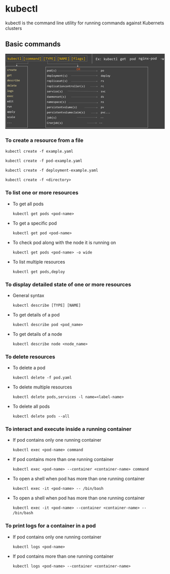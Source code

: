 # kubectl

kubectl is the command line utility for running commands against Kubernets clusters

## Basic commands

![Screenshot](img/kubectl.png)


### To create a resource from a file

````
kubectl create -f example.yaml
````
````
kubectl create -f pod-example.yaml
````
````
kubectl create -f deployment-example.yaml
````
````
kubectl create -f <directory>
````

### To list one or more resources

* To get all pods

  ````
  kubectl get pods <pod-name>
  ````
* To get a specific pod

  ````
  kubectl get pod <pod-name>
  ````
* To check pod along with the node it is running on

  ````
  kubectl get pods <pod-name> -o wide
  ````
* To list multiple resources

  ````
  kubectl get pods,deploy
  ````

### To display detailed state of one or more resources

* General syntax
  ````
  kubectl describe [TYPE] [NAME]
  ````
  
* To get details of a pod
  ````
  kubectl describe pod <pod_name>
  ````
  
* To get details of a node
  ````
  kubectl describe node <node_name>
  ````
  
### To delete resources

* To delete a pod
  ````
  kubectl delete -f pod.yaml
  ````

* To delete multiple resources
  ````
  kubectl delete pods,services -l name=<label-name>
  ````

* To delete all pods
  ````
  kubectl delete pods --all
  ````
  
### To interact and execute inside a running container

* If pod contains only one running container
  ````
  kubectl exec <pod-name> command
  ````

* If pod contains more than one running container
  ````
  kubectl exec <pod-name> --container <container-name> command
  ````
  
* To open a shell when pod has more than one running container
  ````
  kubectl exec -it <pod-name> -- /bin/bash
  ````
  
* To open a shell when pod has more than one running container
  ````
  kubectl exec -it <pod-name> --container <container-name> -- /bin/bash
  ````
  
### To print logs for a container in a pod

* If pod contains only one running container
  
  ````
  kubectl logs <pod-name>
  ````
* If pod contains more than one running container
  
  ````
  kubectl logs <pod-name> --container <container-name>  
  ````
  

